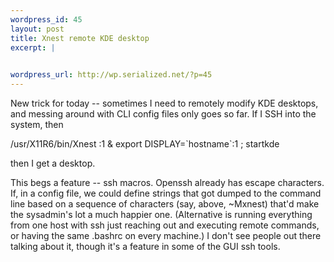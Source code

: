 ```yaml
--- 
wordpress_id: 45
layout: post
title: Xnest remote KDE desktop
excerpt: |
  

wordpress_url: http://wp.serialized.net/?p=45
---
```

<p>New trick for today -- sometimes I need to remotely modify <span class="caps">KDE </span>desktops, and messing around with <span class="caps">CLI </span>config files only goes so far. If I <span class="caps">SSH </span>into the system, then</p>

<p>/usr/X11R6/bin/Xnest :1 &amp; export <span class="caps">DISPLAY</span>=`hostname`:1 ; startkde</p>

<p>then I get a desktop.</p>

<p>This begs a feature -- ssh macros. Openssh already has escape characters. If, in a config file, we could define strings that got dumped to the command line based on a sequence of characters (say, above, ~Mxnest) that&#39;d make the sysadmin&#39;s lot a much happier one. (Alternative is running everything from one host with ssh just reaching out and executing remote commands, or having the same .bashrc on every machine.) I don&#39;t see people out there talking about it, though it&#39;s a feature in some of the <span class="caps">GUI </span>ssh tools.</p>
